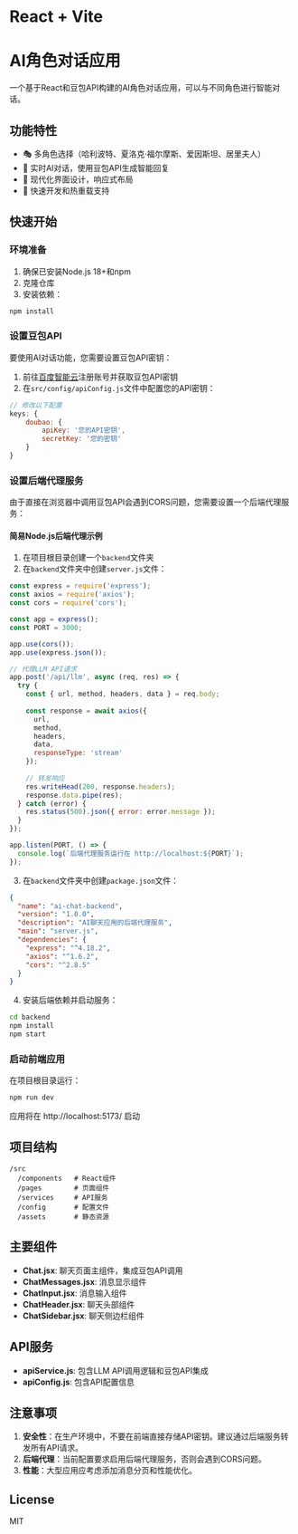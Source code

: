# React + Vite

# AI角色对话应用

一个基于React和豆包API构建的AI角色对话应用，可以与不同角色进行智能对话。

## 功能特性

- 🎭 多角色选择（哈利波特、夏洛克·福尔摩斯、爱因斯坦、居里夫人）
- 💬 实时AI对话，使用豆包API生成智能回复
- 🎨 现代化界面设计，响应式布局
- 🚀 快速开发和热重载支持

## 快速开始

### 环境准备

1. 确保已安装Node.js 18+和npm
2. 克隆仓库
3. 安装依赖：

```bash
npm install
```

### 设置豆包API

要使用AI对话功能，您需要设置豆包API密钥：

1. 前往[百度智能云](https://console.cloud.baidu.com/)注册账号并获取豆包API密钥
2. 在`src/config/apiConfig.js`文件中配置您的API密钥：

```javascript
// 修改以下配置
keys: {
    doubao: {
        apiKey: '您的API密钥',
        secretKey: '您的密钥'
    }
}
```

### 设置后端代理服务

由于直接在浏览器中调用豆包API会遇到CORS问题，您需要设置一个后端代理服务：

#### 简易Node.js后端代理示例

1. 在项目根目录创建一个`backend`文件夹
2. 在`backend`文件夹中创建`server.js`文件：

```javascript
const express = require('express');
const axios = require('axios');
const cors = require('cors');

const app = express();
const PORT = 3000;

app.use(cors());
app.use(express.json());

// 代理LLM API请求
app.post('/api/llm', async (req, res) => {
  try {
    const { url, method, headers, data } = req.body;
    
    const response = await axios({
      url,
      method,
      headers,
      data,
      responseType: 'stream'
    });
    
    // 转发响应
    res.writeHead(200, response.headers);
    response.data.pipe(res);
  } catch (error) {
    res.status(500).json({ error: error.message });
  }
});

app.listen(PORT, () => {
  console.log(`后端代理服务运行在 http://localhost:${PORT}`);
});
```

3. 在`backend`文件夹中创建`package.json`文件：

```json
{
  "name": "ai-chat-backend",
  "version": "1.0.0",
  "description": "AI聊天应用的后端代理服务",
  "main": "server.js",
  "dependencies": {
    "express": "^4.18.2",
    "axios": "^1.6.2",
    "cors": "^2.8.5"
  }
}
```

4. 安装后端依赖并启动服务：

```bash
cd backend
npm install
npm start
```

### 启动前端应用

在项目根目录运行：

```bash
npm run dev
```

应用将在 http://localhost:5173/ 启动

## 项目结构

```
/src
  /components   # React组件
  /pages        # 页面组件
  /services     # API服务
  /config       # 配置文件
  /assets       # 静态资源
```

## 主要组件

- **Chat.jsx**: 聊天页面主组件，集成豆包API调用
- **ChatMessages.jsx**: 消息显示组件
- **ChatInput.jsx**: 消息输入组件
- **ChatHeader.jsx**: 聊天头部组件
- **ChatSidebar.jsx**: 聊天侧边栏组件

## API服务

- **apiService.js**: 包含LLM API调用逻辑和豆包API集成
- **apiConfig.js**: 包含API配置信息

## 注意事项

1. **安全性**：在生产环境中，不要在前端直接存储API密钥。建议通过后端服务转发所有API请求。
2. **后端代理**：当前配置要求启用后端代理服务，否则会遇到CORS问题。
3. **性能**：大型应用应考虑添加消息分页和性能优化。

## License

MIT
